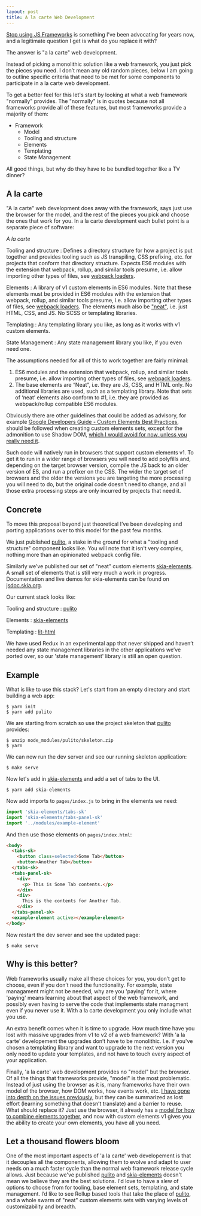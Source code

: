 ```yaml
---
layout: post
title: A la carte Web Development
---
```


[Stop using JS Frameworks](https://bitworking.org/news/2014/05/zero_framework_manifesto) is something I’ve been advocating for years now, and a
legitimate question I get is what do you replace it with?

The answer is "a la carte" web development.

Instead of picking a monolithic solution like a web framework, you just pick
the pieces you need. I don’t mean any old random pieces, below I am going to
outline specific criteria that need to be met for some components to
participate in a la carte web development.

To get a better feel for this let's start by looking at what a web framework
"normally" provides. The "normally" is in quotes because not all frameworks
provide all of these features, but most frameworks provide a majority of them:

  * Framework
    - Model
    - Tooling and structure
    - Elements
    - Templating
    - State Management

All good things, but why do they have to be bundled together like a TV dinner?

A la carte
----------
"A la carte" web development does away with the framework, says just
use the browser for the model, and the rest of the pieces you pick and choose
the ones that work for you. In a la carte development each bullet point is a
separate piece of software:

*A la carte*

Tooling and structure
: Defines a directory structure for how a project is put together and provides tooling such as
  JS transpiling, CSS prefixing, etc. for projects that conform that directory structure.
  Expects ES6 modules with the extension that webpack, rollup, and similar tools presume, i.e.
  allow importing other types of files, see [webpack loaders](https://webpack.js.org/concepts/#loaders).

Elements
: A library of v1 custom elements in ES6 modules. Note that these elements must be provided in ES6
  modules with the extension that webpack, rollup, and similar tools presume, i.e.
  allow importing other types of files, see [webpack loaders](https://webpack.js.org/concepts/#loaders).
  The elements much also be ["neat"](https://bitworking.org/news/2018/02/custom-elements-neat), i.e.
  just HTML, CSS, and JS. No SCSS or templating libraries.

Templating
: Any templating library you like, as long as it works with v1 custom elements.

State Management
: Any state management library you like, if you even need one.

The assumptions needed for all of this to work together are fairly minimal:

  1. ES6 modules and the extension that webpack, rollup, and similar tools presume, i.e.
    allow importing other types of files, see [webpack loaders](https://webpack.js.org/concepts/#loaders).
  2. The base elements are “Neat”, i.e. they are JS, CSS, and HTML only. No additional
    libraries are used, such as a templating library. Note that sets of ‘neat’ elements also conform
    to #1, i.e. they are provided as webpack/rollup compatible ES6 modules.

Obviously there are other guidelines that could be added as advisory, for example
[Google Developers Guide - Custom Elements Best Practices](https://developers.google.com/web/fundamentals/web-components/best-practices),
should be followed when creating custom elements sets,
except for the admonition to use Shadow DOM, [which I would avoid for now, unless you really need it](https://bitworking.org/news/2018/02/shadow-dom-and-css).

Such code will natively run in browsers that support custom elements v1. To get
it to run in a wider range of browsers you will need to add polyfills and,
depending on the target browser version, compile the JS back to an older
version of ES, and run a prefixer on the CSS. The wider the target set of
browsers and the older the versions you are targeting the more processing you
will need to do, but the original code doesn't need to change, and all those
extra processing steps are only incurred by projects that need it.

Concrete
--------

To move this proposal beyond just theoretical I’ve been developing and
porting applications over to this model for the past few months.

We just published [pulito](https://www.npmjs.com/package/pulito), a stake in the ground for what a "tooling and
structure" component looks like. You will note that it isn't very complex, nothing more than an opinionated
webpack config file.

Similarly we’ve published our set of "neat" custom elements
[skia-elements](https://www.npmjs.com/package/skia-elements). A small set of
elements that is still very much a work in progress. Documentation and live
demos for skia-elements can be found on
[jsdoc.skia.org](https://jsdoc.skia.org).

Our current stack looks like:

Tooling and structure
: [pulito](https://www.npmjs.com/package/pulito)

Elements
: [skia-elements](https://www.npmjs.com/package/skia-elements)

Templating
: [lit-html](https://www.npmjs.com/package/lit-html)

We have used Redux in an experimental app that never shipped and haven’t needed
any state management libraries in the other applications we’ve ported over, so
our 'state management' library is still an open question.

Example
-------

What is like to use this stack? Let's start from an empty directory
and start building a web app:

    $ yarn init
    $ yarn add pulito

We are starting from scratch so use the project skeleton that [pulito](https://www.npmjs.com/package/pulito) provides:

    $ unzip node_modules/pulito/skeleton.zip
    $ yarn

We can now run the dev server and see our running skeleton application:

    $ make serve

Now let's add in [skia-elements](https://www.npmjs.com/package/skia-elements) and add a set of tabs to the UI.

    $ yarn add skia-elements

Now add imports to `pages/index.js` to bring in the elements we need:

~~~ javascript
import 'skia-elements/tabs-sk'
import 'skia-elements/tabs-panel-sk'
import '../modules/example-element'
~~~

And then use those elements on `pages/index.html`:

~~~ html
<body>
  <tabs-sk>
    <button class=selected>Some Tab</button>
    <button>Another Tab</button>
  </tabs-sk>
  <tabs-panel-sk>
    <div>
      <p> This is Some Tab contents.</p>
    </div>
    <div>
      This is the contents for Another Tab.
    </div>
  </tabs-panel-sk>
  <example-element active></example-element>
</body>
~~~

Now restart the dev server and see the updated page:

    $ make serve

Why is this better?
-------------------
Web frameworks usually make all these choices for you, you don’t
get to choose, even if you don’t need the functionality. For example, state
managament might not be needed, why are you 'paying' for it, where 'paying'
means learning about that aspect of the web framework, and possibly even
having to serve the code that implements state managment even if you never
use it. With a la carte development you only include what you use.

An extra benefit comes when it is time to upgrade. How much time
have you lost with massive upgrades from v1 to v2 of a web framework?
With 'a la carte' developement the upgrades don’t have to be monolithic.
I.e. if you've chosen a templating library and want to upgrade to
the next version you only need to update your templates, and not have to
touch every aspect of your application.

Finally, 'a la carte' web development provides no "model" but the browser.  Of
all the things that frameworks provide, "model" is the most problematic.
Instead of just using the browser as it is, many frameworks have their own
model of the browser, how DOM works, how events work, etc. [I have gone into depth on the issues previously](https://bitworking.org/news/2014/05/zero_framework_manifesto), but
they can be summarized as lost effort (learning something that doesn’t
translate) and a barrier to reuse. What should replace it? Just use the
browser, it already has a [model for how to combine elements together](https://bitworking.org/news/2015/03/Six_Places), and now with custom
elements v1 gives you the ability to create your own elements, you have all you
need.

Let a thousand flowers bloom
----------------------------

One of the most important aspects of 'a la carte' web developement is that it
decouples all the components, allowing them to evolve and adapt to user needs
on a much faster cycle than the normal web framework release cycle allows.
Just because we've published [pulito](https://www.npmjs.com/package/pulito) and [skia-elements](https://www.npmjs.com/package/skia-elements) doesn't mean we believe
they are the best solutions. I'd love to have a slew of options to choose from
for tooling, base element sets, templating, and state management.  I’d like to
see Rollup based tools that take the place of [pulito](https://www.npmjs.com/package/pulito), and a whole swarm of
"neat" custom elements sets with varying levels of customizability and breadth.

<a href="https://brid.gy/publish/twitter"></a>
